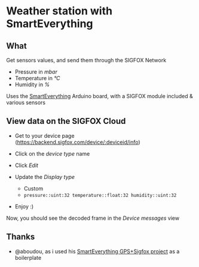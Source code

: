 # Weather station with SmartEverything

## What

Get sensors values, and send them through the SIGFOX Network
* Pressure in _mbar_
* Temperature in _°C_
* Humidity in _%_

Uses the [SmartEverything](http://smarteverything.it) Arduino board, with a SIGFOX module included & various sensors

## View data on the SIGFOX Cloud

* Get to your device page (https://backend.sigfox.com/device/:deviceid/info)
* Click on the _device type_ name
* Click _Edit_
* Update the _Display type_
	* Custom
	* `pressure::uint:32 temperature::float:32 humidity::uint:32`

* Enjoy :)


Now, you should see the decoded frame in the _Device messages_ view

## Thanks

* @aboudou, as i used his [SmartEverything GPS+Sigfox project](https://github.com/aboudou/SmartEverything_SigFox_GPS) as a boilerplate

